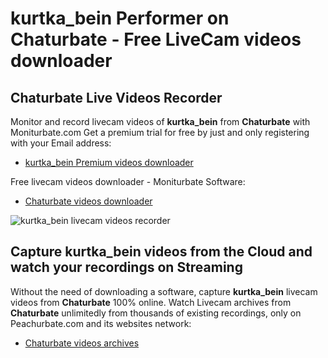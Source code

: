 # kurtka_bein Performer on Chaturbate - Free LiveCam videos downloader

## Chaturbate Live Videos Recorder

Monitor and record livecam videos of **kurtka_bein** from **Chaturbate** with Moniturbate.com
Get a premium trial for free by just and only registering with your Email address:
* [kurtka_bein Premium videos downloader](https://moniturbate.com/request-demo-licence-key.html)

Free livecam videos downloader - Moniturbate Software:
* [Chaturbate videos downloader](https://moniturbate.com/moniturbate-download-software.html)

![kurtka_bein livecam videos recorder](https://peachurnet.com/templates/moniturbate-software.png)


## Capture kurtka_bein videos from the Cloud and watch your recordings on Streaming

Without the need of downloading a software, capture **kurtka_bein** livecam videos from **Chaturbate** 100% online.
Watch Livecam archives from **Chaturbate** unlimitedly from thousands of existing recordings, only on Peachurbate.com and its websites network:
* [Chaturbate videos archives](https://peachurnet.com/)